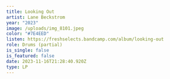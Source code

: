 ```yaml
---
title: Looking Out
artist: Lane Beckstrom
year: "2023"
image: /uploads/img_8101.jpeg
color: "#7E4EED"
listen: https://freshselects.bandcamp.com/album/looking-out
role: Drums (partial)
is_single: false
is_featured: false
date: 2023-11-16T21:28:40.920Z
type: LP
---
```


